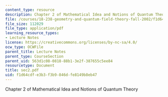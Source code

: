 ```yaml
---
content_type: resource
description: Chapter 2 of Mathematical Idea and Notions of Quantum Theory
file: /courses/18-238-geometry-and-quantum-field-theory-fall-2002/f1d64cdfe3b3f3b9846dfe8149b8eb47_sec2.pdf
file_size: 112029
file_type: application/pdf
learning_resource_types:
- Lecture Notes
license: https://creativecommons.org/licenses/by-nc-sa/4.0/
ocw_type: OCWFile
parent_title: Lecture Notes
parent_type: CourseSection
parent_uid: 563d1c08-0818-88b1-3e2f-387655c5ee84
resourcetype: Document
title: sec2.pdf
uid: f1d64cdf-e3b3-f3b9-846d-fe8149b8eb47
---
```

Chapter 2 of Mathematical Idea and Notions of Quantum Theory
